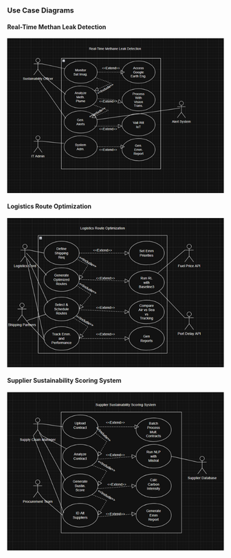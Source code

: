 ### Use Case Diagrams

#### Real-Time Methan Leak Detection
![Chart 1](images/UseCase1.png)

#### Logistics Route Optimization
![Chart 2](images/UseCase2.png)

#### Supplier Sustainability Scoring System
![Chart 3](images/UseCase3.png)